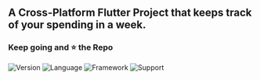 ## A Cross-Platform Flutter Project that keeps track of your spending in a week.
### Keep going and ⭐ the Repo
![Version](https://img.shields.io/badge/version-1.0.0-brightgreen)
![Language](https://img.shields.io/badge/Language-Dart-orange)
![Framework](https://img.shields.io/badge/Framework-Flutter-blue)
![Support](https://img.shields.io/badge/Support-Issue%20Based-red)
